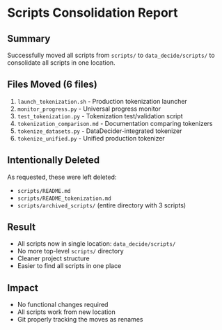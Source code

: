 # Scripts Consolidation Report

## Summary
Successfully moved all scripts from `scripts/` to `data_decide/scripts/` to consolidate all scripts in one location.

## Files Moved (6 files)
1. `launch_tokenization.sh` - Production tokenization launcher
2. `monitor_progress.py` - Universal progress monitor
3. `test_tokenization.py` - Tokenization test/validation script
4. `tokenization_comparison.md` - Documentation comparing tokenizers
5. `tokenize_datasets.py` - DataDecider-integrated tokenizer
6. `tokenize_unified.py` - Unified production tokenizer

## Intentionally Deleted
As requested, these were left deleted:
- `scripts/README.md`
- `scripts/README_tokenization.md`
- `scripts/archived_scripts/` (entire directory with 3 scripts)

## Result
- All scripts now in single location: `data_decide/scripts/`
- No more top-level `scripts/` directory
- Cleaner project structure
- Easier to find all scripts in one place

## Impact
- No functional changes required
- All scripts work from new location
- Git properly tracking the moves as renames

